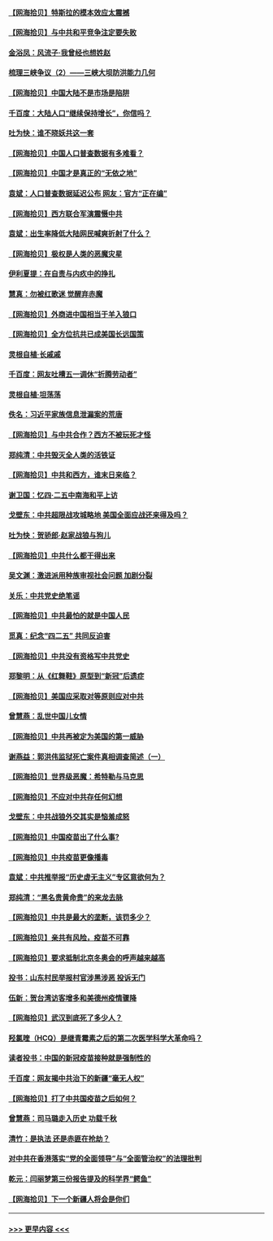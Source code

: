 #### [【网海拾贝】特斯拉的模本效应太震撼](../pages/nsc993/n12925626.md?t=05060752) 
#### [【网海拾贝】与中共和平竞争注定要失败](../pages/nsc993/n12923326.md?t=05060752) 
#### [金浴凤：风流子‧我曾经也想姓赵](../pages/nsc993/n12920911.md?t=05060752) 
#### [梳理三峡争议（2）——三峡大坝防洪能力几何](../pages/nsc993/n12920173.md?t=05060752) 
#### [【网海拾贝】中国大陆不是市场是陷阱](../pages/nsc993/n12920143.md?t=05060752) 
#### [千百度：大陆人口“继续保持增长”，你信吗？](../pages/nsc993/n12918946.md?t=05060752) 
#### [吐为快：谁不晓妖共这一套](../pages/nsc993/n12918941.md?t=05060752) 
#### [【网海拾贝】中国人口普查数据有多难看？](../pages/nsc993/n12917822.md?t=05060752) 
#### [【网海拾贝】中国才是真正的“无依之地”](../pages/nsc993/n12915845.md?t=05060752) 
#### [袁斌：人口普查数据延迟公布 网友：官方“正在编”](../pages/nsc993/n12915748.md?t=05060752) 
#### [【网海拾贝】西方联合军演震慑中共](../pages/nsc993/n12913466.md?t=05060752) 
#### [袁斌：出生率降低大陆网民喊爽折射了什么？](../pages/nsc993/n12913365.md?t=05060752) 
#### [【网海拾贝】极权是人类的恶魔灾星](../pages/nsc993/n12910697.md?t=05060752) 
#### [伊利夏提：在自责与内疚中的挣扎](../pages/nsc993/n12910493.md?t=05060752) 
#### [慧真：勿被红歌迷 觉醒弃赤魔](../pages/nsc993/n12910485.md?t=05060752) 
#### [【网海拾贝】外商进中国相当于羊入狼口](../pages/nsc993/n12908274.md?t=05060752) 
#### [【网海拾贝】全方位抗共已成美国长远国策](../pages/nsc993/n12906878.md?t=05060752) 
#### [灵根自植‧长戚戚](../pages/nsc993/n12905585.md?t=05060752) 
#### [千百度：网友吐槽五一调休“折腾劳动者”](../pages/nsc993/n12905934.md?t=05060752) 
#### [灵根自植‧坦荡荡](../pages/nsc993/n12905562.md?t=05060752) 
#### [佚名：习近平家族信息泄漏案的荒唐](../pages/nsc993/n12904705.md?t=05060752) 
#### [【网海拾贝】与中共合作？西方不被玩死才怪](../pages/nsc993/n12903873.md?t=05060752) 
#### [郑纯清：中共毁灭全人类的活铁证](../pages/nsc993/n12903785.md?t=05060752) 
#### [【网海拾贝】中共和西方，谁末日来临？](../pages/nsc993/n12903482.md?t=05060752) 
#### [谢卫国：忆四‧二五中南海和平上访](../pages/nsc993/n12902192.md?t=05060752) 
#### [戈壁东：中共超限战攻城略地 美国全面应战还来得及吗？](../pages/nsc993/n12902297.md?t=05060752) 
#### [吐为快：贺骄郎‧赵家战狼与狗儿](../pages/nsc993/n12902280.md?t=05060752) 
#### [【网海拾贝】中共什么都干得出来](../pages/nsc993/n12897500.md?t=05060752) 
#### [吴文渊：激进派用种族审视社会问题 加剧分裂](../pages/nsc993/n12893881.md?t=05060752) 
#### [关乐：中共党史绝笔谣](../pages/nsc993/n12897270.md?t=05060752) 
#### [【网海拾贝】中共最怕的就是中国人民](../pages/nsc993/n12894705.md?t=05060752) 
#### [觅真：纪念“四二五” 共同反迫害](../pages/nsc993/n12894553.md?t=05060752) 
#### [【网海拾贝】中共没有资格写中共党史](../pages/nsc993/n12892231.md?t=05060752) 
#### [郑黎明：从《红舞鞋》原型到“新冠”后遗症](../pages/nsc993/n12890469.md?t=05060752) 
#### [【网海拾贝】美国应采取对等原则应对中共](../pages/nsc993/n12889176.md?t=05060752) 
#### [曾慧燕：乱世中国儿女情](../pages/nsc993/n12887931.md?t=05060752) 
#### [【网海拾贝】中共再被定为美国的第一威胁](../pages/nsc993/n12887580.md?t=05060752) 
#### [谢燕益：郭洪伟监狱死亡案件真相调查简述（一）](../pages/nsc993/n12885648.md?t=05060752) 
#### [【网海拾贝】世界级恶魔：希特勒与马克思](../pages/nsc993/n12884062.md?t=05060752) 
#### [【网海拾贝】不应对中共存任何幻想](../pages/nsc993/n12881460.md?t=05060752) 
#### [戈壁东：中共战狼外交其实是恼羞成怒](../pages/nsc993/n12880392.md?t=05060752) 
#### [【网海拾贝】中国疫苗出了什么事?](../pages/nsc993/n12879124.md?t=05060752) 
#### [【网海拾贝】中共疫苗更像播毒](../pages/nsc993/n12876631.md?t=05060752) 
#### [袁斌：中共推举报“历史虚无主义”专区意欲何为？](../pages/nsc993/n12876530.md?t=05060752) 
#### [郑纯清：“黑名贵黄命贵”的来龙去脉](../pages/nsc993/n12875589.md?t=05060752) 
#### [【网海拾贝】中共是最大的垄断，该罚多少？](../pages/nsc993/n12874006.md?t=05060752) 
#### [【网海拾贝】亲共有风险，疫苗不可靠](../pages/nsc993/n12872224.md?t=05060752) 
#### [【网海拾贝】要求抵制北京冬奥会的呼声越来越高](../pages/nsc993/n12868962.md?t=05060752) 
#### [投书：山东村民举报村官涉黑涉恶 投诉无门](../pages/nsc993/n12869726.md?t=05060752) 
#### [伍新：贺台湾访客增多和美德州疫情骤降](../pages/nsc993/n12865651.md?t=05060752) 
#### [【网海拾贝】武汉到底死了多少人？](../pages/nsc993/n12863707.md?t=05060752) 
#### [羟氯喹（HCQ）是继青霉素之后的第二次医学科学大革命吗？](../pages/nsc993/n12638564.md?t=05060752) 
#### [读者投书：中国的新冠疫苗接种就是强制性的](../pages/nsc993/n12859932.md?t=05060752) 
#### [千百度：网友揭中共治下的新疆“毫无人权”](../pages/nsc993/n12858385.md?t=05060752) 
#### [【网海拾贝】打了中共国疫苗之后如何？](../pages/nsc993/n12857866.md?t=05060752) 
#### [曾慧燕：司马璐走入历史 功载千秋](../pages/nsc993/n12856996.md?t=05060752) 
#### [清竹：是执法 还是赤匪在抢劫？](../pages/nsc993/n12856952.md?t=05060752) 
#### [对中共在香港落实“党的全面领导”与“全面管治权”的法理批判](../pages/nsc993/n12856929.md?t=05060752) 
#### [乾元：闫丽梦第三份报告提及的科学界“鳄鱼”](../pages/nsc993/n12855985.md?t=05060752) 
#### [【网海拾贝】下一个新疆人将会是你们](../pages/nsc993/n12855864.md?t=05060752) 

----
#### [ >>> 更早内容 <<< ](../indexes/nsc993-earlier.md)
